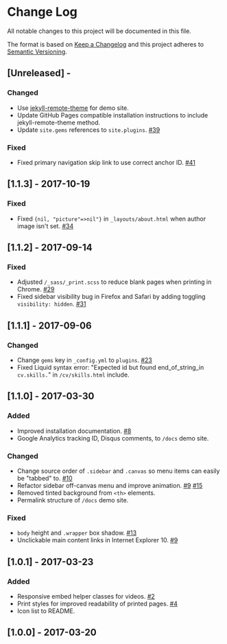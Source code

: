 # Change Log

All notable changes to this project will be documented in this file.

The format is based on [Keep a Changelog](http://keepachangelog.com/)
and this project adheres to [Semantic Versioning](http://semver.org/).

## [Unreleased] -

### Changed
- Use [jekyll-remote-theme](https://github.com/benbalter/jekyll-remote-theme) for demo site.
- Update GitHub Pages compatible installation instructions to include jekyll-remote-theme method.
- Update `site.gems` references to `site.plugins`. [#39](https://github.com/mmistakes/jekyll-theme-basically-basic/pull/39)

### Fixed
- Fixed primary navigation skip link to use correct anchor ID. [#41](https://github.com/mmistakes/jekyll-theme-basically-basic/pull/41)

## [1.1.3] - 2017-10-19

### Fixed
- Fixed `{nil, "picture"=>nil"}` in `_layouts/about.html` when author image isn't set. [#34](https://github.com/mmistakes/jekyll-theme-basically-basic/issues/34)

## [1.1.2] - 2017-09-14

### Fixed
- Adjusted `/_sass/_print.scss` to reduce blank pages when printing in Chrome. [#29](https://github.com/mmistakes/jekyll-theme-basically-basic/issues/29)
- Fixed sidebar visibility bug in Firefox and Safari by adding toggling `visibility: hidden`. [#31](https://github.com/mmistakes/jekyll-theme-basically-basic/issues/31) 

## [1.1.1] - 2017-09-06

### Changed
- Change `gems` key in `_config.yml` to `plugins`. [#23](https://github.com/mmistakes/jekyll-theme-basically-basic/pull/23)
- Fixed Liquid syntax error: "Expected id but found end_of_string_in `cv.skills.`" in `/cv/skills.html` include.

## [1.1.0] - 2017-03-30

### Added
- Improved installation documentation. [#8](https://github.com/mmistakes/jekyll-theme-basically-basic/issues/8)
- Google Analytics tracking ID, Disqus comments, to `/docs` demo site.

### Changed
- Change source order of `.sidebar` and `.canvas` so menu items can easily be "tabbed" to. [#10](https://github.com/mmistakes/jekyll-theme-basically-basic/issues/10)
- Refactor sidebar off-canvas menu and improve animation. [#9](https://github.com/mmistakes/jekyll-theme-basically-basic/issues/9) [#15](https://github.com/mmistakes/jekyll-theme-basically-basic/issues/15)
- Removed tinted background from `<th>` elements.
- Permalink structure of `/docs` demo site.

### Fixed
- `body` height and `.wrapper` box shadow. [#13](https://github.com/mmistakes/jekyll-theme-basically-basic/issues/13)
- Unclickable main content links in Internet Explorer 10. [#9](https://github.com/mmistakes/jekyll-theme-basically-basic/issues/9)

## [1.0.1] - 2017-03-23

### Added
- Responsive embed helper classes for videos. [#2](https://github.com/mmistakes/jekyll-theme-basically-basic/issues/2)
- Print styles for improved readability of printed pages. [#4](https://github.com/mmistakes/jekyll-theme-basically-basic/pull/4)
- Icon list to README.

## [1.0.0] - 2017-03-20
